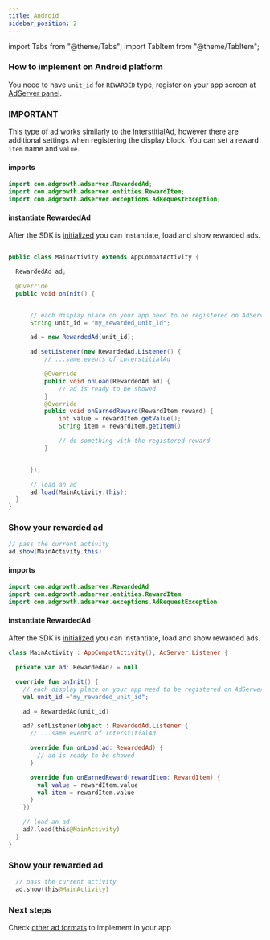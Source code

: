 ```yaml
---
title: Android
sidebar_position: 2
---
```


import Tabs from "@theme/Tabs";
import TabItem from "@theme/TabItem";

### How to implement on Android platform

You need to have `unit_id` for `REWARDED` type, register on your app screen at [AdServer panel](https://adserver.adgrowth.com/mfe-apps/apps).

### IMPORTANT

This type of ad works similarly to the [InterstitialAd](/docs/category/interstitial/), however there are additional settings when registering the display block.
You can set a reward `item` name and `value`.

<Tabs>
  <TabItem value="java" label="Java" default>

#### imports

```java
import com.adgrowth.adserver.RewardedAd;
import com.adgrowth.adserver.entities.RewardItem;
import com.adgrowth.adserver.exceptions.AdRequestException;
```

#### instantiate RewardedAd

After the SDK is [initialized](/docs/category/configuration) you can instantiate, load and show rewarded ads.

```java

public class MainActivity extends AppCompatActivity {

  RewardedAd ad;

  @Override
  public void onInit() {


      // each display place on your app need to be registered on AdServer Panel.
      String unit_id = "my_rewarded_unit_id";

      ad = new RewardedAd(unit_id);

      ad.setListener(new RewardedAd.Listener() {
          // ...same events of LnterstitialAd

          @Override
          public void onLoad(RewardedAd ad) {
              // ad is ready to be showed
          }
          @Override
          public void onEarnedReward(RewardItem reward) {
              int value = rewardItem.getValue();
              String item = rewardItem.getItem()

              // do something with the registered reward
          }


      });

      // load an ad
      ad.load(MainActivity.this);
  }
}

```

### Show your rewarded ad

```java
// pass the current activity
ad.show(MainActivity.this)
```

  </TabItem>
  <TabItem value="kotlin" label="Kotlin">

#### imports

```kotlin
import com.adgrowth.adserver.RewardedAd
import com.adgrowth.adserver.entities.RewardItem
import com.adgrowth.adserver.exceptions.AdRequestException
```

#### instantiate RewardedAd

After the SDK is [initialized](/docs/category/configuration) you can instantiate, load and show rewarded ads.

```kotlin
class MainActivity : AppCompatActivity(), AdServer.Listener {

  private var ad: RewardedAd? = null

  override fun onInit() {
    // each display place on your app need to be registered on AdServer Panel.
    val unit_id ="my_rewarded_unit_id";

    ad = RewardedAd(unit_id)

    ad?.setListener(object : RewardedAd.Listener {
      // ...same events of InterstitialAd

      override fun onLoad(ad: RewardedAd) {
        // ad is ready to be showed
      }

      override fun onEarnedReward(rewardItem: RewardItem) {
        val value = rewardItem.value
        val item = rewardItem.value
      }
    })

    // load an ad
    ad?.load(this@MainActivity)
  }
}

```

### Show your rewarded ad

```kotlin
  // pass the current activity
  ad.show(this@MainActivity)
```

  </TabItem>
</Tabs>

### Next steps

Check [other ad formats](/docs/usage) to implement in your app
